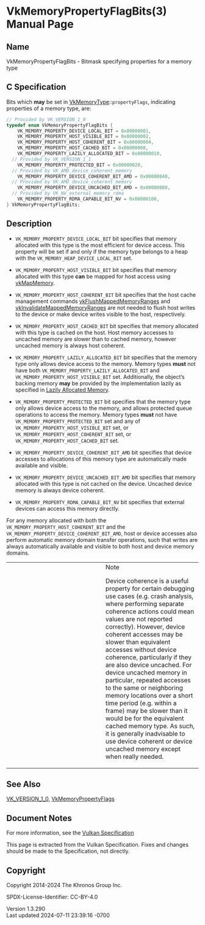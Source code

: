 # VkMemoryPropertyFlagBits(3) Manual Page

## Name

VkMemoryPropertyFlagBits - Bitmask specifying properties for a memory
type



## <a href="#_c_specification" class="anchor"></a>C Specification

Bits which **may** be set in
[VkMemoryType](https://registry.khronos.org/vulkan/specs/1.3-extensions/man/html/VkMemoryType.html)::`propertyFlags`, indicating
properties of a memory type, are:

``` c
// Provided by VK_VERSION_1_0
typedef enum VkMemoryPropertyFlagBits {
    VK_MEMORY_PROPERTY_DEVICE_LOCAL_BIT = 0x00000001,
    VK_MEMORY_PROPERTY_HOST_VISIBLE_BIT = 0x00000002,
    VK_MEMORY_PROPERTY_HOST_COHERENT_BIT = 0x00000004,
    VK_MEMORY_PROPERTY_HOST_CACHED_BIT = 0x00000008,
    VK_MEMORY_PROPERTY_LAZILY_ALLOCATED_BIT = 0x00000010,
  // Provided by VK_VERSION_1_1
    VK_MEMORY_PROPERTY_PROTECTED_BIT = 0x00000020,
  // Provided by VK_AMD_device_coherent_memory
    VK_MEMORY_PROPERTY_DEVICE_COHERENT_BIT_AMD = 0x00000040,
  // Provided by VK_AMD_device_coherent_memory
    VK_MEMORY_PROPERTY_DEVICE_UNCACHED_BIT_AMD = 0x00000080,
  // Provided by VK_NV_external_memory_rdma
    VK_MEMORY_PROPERTY_RDMA_CAPABLE_BIT_NV = 0x00000100,
} VkMemoryPropertyFlagBits;
```

## <a href="#_description" class="anchor"></a>Description

- `VK_MEMORY_PROPERTY_DEVICE_LOCAL_BIT` bit specifies that memory
  allocated with this type is the most efficient for device access. This
  property will be set if and only if the memory type belongs to a heap
  with the `VK_MEMORY_HEAP_DEVICE_LOCAL_BIT` set.

- `VK_MEMORY_PROPERTY_HOST_VISIBLE_BIT` bit specifies that memory
  allocated with this type **can** be mapped for host access using
  [vkMapMemory](https://registry.khronos.org/vulkan/specs/1.3-extensions/man/html/vkMapMemory.html).

- <span id="memory-coherent"></span>
  `VK_MEMORY_PROPERTY_HOST_COHERENT_BIT` bit specifies that the host
  cache management commands
  [vkFlushMappedMemoryRanges](https://registry.khronos.org/vulkan/specs/1.3-extensions/man/html/vkFlushMappedMemoryRanges.html) and
  [vkInvalidateMappedMemoryRanges](https://registry.khronos.org/vulkan/specs/1.3-extensions/man/html/vkInvalidateMappedMemoryRanges.html)
  are not needed to flush host writes to the device or make device
  writes visible to the host, respectively.

- `VK_MEMORY_PROPERTY_HOST_CACHED_BIT` bit specifies that memory
  allocated with this type is cached on the host. Host memory accesses
  to uncached memory are slower than to cached memory, however uncached
  memory is always host coherent.

- `VK_MEMORY_PROPERTY_LAZILY_ALLOCATED_BIT` bit specifies that the
  memory type only allows device access to the memory. Memory types
  **must** not have both `VK_MEMORY_PROPERTY_LAZILY_ALLOCATED_BIT` and
  `VK_MEMORY_PROPERTY_HOST_VISIBLE_BIT` set. Additionally, the object’s
  backing memory **may** be provided by the implementation lazily as
  specified in <a
  href="https://registry.khronos.org/vulkan/specs/1.3-extensions/html/vkspec.html#memory-device-lazy_allocation"
  target="_blank" rel="noopener">Lazily Allocated Memory</a>.

- `VK_MEMORY_PROPERTY_PROTECTED_BIT` bit specifies that the memory type
  only allows device access to the memory, and allows protected queue
  operations to access the memory. Memory types **must** not have
  `VK_MEMORY_PROPERTY_PROTECTED_BIT` set and any of
  `VK_MEMORY_PROPERTY_HOST_VISIBLE_BIT` set, or
  `VK_MEMORY_PROPERTY_HOST_COHERENT_BIT` set, or
  `VK_MEMORY_PROPERTY_HOST_CACHED_BIT` set.

- `VK_MEMORY_PROPERTY_DEVICE_COHERENT_BIT_AMD` bit specifies that device
  accesses to allocations of this memory type are automatically made
  available and visible.

- `VK_MEMORY_PROPERTY_DEVICE_UNCACHED_BIT_AMD` bit specifies that memory
  allocated with this type is not cached on the device. Uncached device
  memory is always device coherent.

- `VK_MEMORY_PROPERTY_RDMA_CAPABLE_BIT_NV` bit specifies that external
  devices can access this memory directly.

For any memory allocated with both the
`VK_MEMORY_PROPERTY_HOST_COHERENT_BIT` and the
`VK_MEMORY_PROPERTY_DEVICE_COHERENT_BIT_AMD`, host or device accesses
also perform automatic memory domain transfer operations, such that
writes are always automatically available and visible to both host and
device memory domains.

<table>
<colgroup>
<col style="width: 50%" />
<col style="width: 50%" />
</colgroup>
<tbody>
<tr>
<td class="icon"><em></em></td>
<td class="content">Note
<p>Device coherence is a useful property for certain debugging use cases
(e.g. crash analysis, where performing separate coherence actions could
mean values are not reported correctly). However, device coherent
accesses may be slower than equivalent accesses without device
coherence, particularly if they are also device uncached. For device
uncached memory in particular, repeated accesses to the same or
neighboring memory locations over a short time period (e.g. within a
frame) may be slower than it would be for the equivalent cached memory
type. As such, it is generally inadvisable to use device coherent or
device uncached memory except when really needed.</p></td>
</tr>
</tbody>
</table>

## <a href="#_see_also" class="anchor"></a>See Also

[VK_VERSION_1_0](https://registry.khronos.org/vulkan/specs/1.3-extensions/man/html/VK_VERSION_1_0.html),
[VkMemoryPropertyFlags](https://registry.khronos.org/vulkan/specs/1.3-extensions/man/html/VkMemoryPropertyFlags.html)

## <a href="#_document_notes" class="anchor"></a>Document Notes

For more information, see the <a
href="https://registry.khronos.org/vulkan/specs/1.3-extensions/html/vkspec.html#VkMemoryPropertyFlagBits"
target="_blank" rel="noopener">Vulkan Specification</a>

This page is extracted from the Vulkan Specification. Fixes and changes
should be made to the Specification, not directly.

## <a href="#_copyright" class="anchor"></a>Copyright

Copyright 2014-2024 The Khronos Group Inc.

SPDX-License-Identifier: CC-BY-4.0

Version 1.3.290  
Last updated 2024-07-11 23:39:16 -0700

